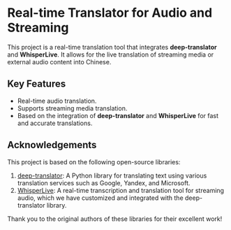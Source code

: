 # Real-time Translator for Audio and Streaming

This project is a real-time translation tool that integrates **deep-translator** and **WhisperLive**. It allows for the live translation of streaming media or external audio content into Chinese.

## Key Features
- Real-time audio translation.
- Supports streaming media translation.
- Based on the integration of **deep-translator** and **WhisperLive** for fast and accurate translations.


## Acknowledgements

This project is based on the following open-source libraries:

1. [deep-translator](https://github.com/nidhaloff/deep-translator): A Python library for translating text using various translation services such as Google, Yandex, and Microsoft.
2. [WhisperLive](https://github.com/collabora/WhisperLive): A real-time transcription and translation tool for streaming audio, which we have customized and integrated with the deep-translator library.

Thank you to the original authors of these libraries for their excellent work!
